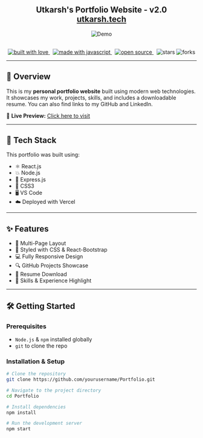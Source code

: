 <h2 align="center">
  Utkarsh's Portfolio Website - v2.0<br/>
  <a href="https://my-portfolio-delta-ten-58.vercel.app/" target="_blank">utkarsh.tech</a>
</h2>

<div align="center">
  <img alt="Demo" src="./Images/readme-img1.png" />
</div>

<br/>

<p align="center">
  <a href="https://forthebadge.com">
    <img src="https://forthebadge.com/images/badges/built-with-love.svg" alt="built with love"/>
  </a>&nbsp;
  <a href="https://forthebadge.com">
    <img src="https://forthebadge.com/images/badges/made-with-javascript.svg" alt="made with javascript"/>
  </a>&nbsp;
  <a href="https://forthebadge.com">
    <img src="https://forthebadge.com/images/badges/open-source.svg" alt="open source"/>
  </a>&nbsp;
  <img src="https://img.shields.io/github/stars/utkarsh/Portfolio?color=red&logo=github&style=for-the-badge" alt="stars"/>
  <img src="https://img.shields.io/github/forks/utkarsh/Portfolio?color=red&logo=github&style=for-the-badge" alt="forks"/>
</p>

---

## 📝 Overview

This is my **personal portfolio website** built using modern web technologies. It showcases my work, projects, skills, and includes a downloadable resume. You can also find links to my GitHub and LinkedIn.

🔗 **Live Preview:** [Click here to visit](https://my-portfolio-delta-ten-58.vercel.app/)

---

## 🚀 Tech Stack

This portfolio was built using:

- ⚛️ React.js
- 💥 Node.js
- 🚀 Express.js
- 🎨 CSS3
- 🖥️ VS Code
- ☁️ Deployed with Vercel

---

## ✨ Features

- 📖 Multi-Page Layout  
- 🎨 Styled with CSS & React-Bootstrap  
- 💻 Fully Responsive Design  
- 🔍 GitHub Projects Showcase  
- 📄 Resume Download  
- 🧠 Skills & Experience Highlight

---

## 🛠 Getting Started

### Prerequisites

- `Node.js` & `npm` installed globally
- `git` to clone the repo

### Installation & Setup

```bash
# Clone the repository
git clone https://github.com/yourusername/Portfolio.git

# Navigate to the project directory
cd Portfolio

# Install dependencies
npm install

# Run the development server
npm start
